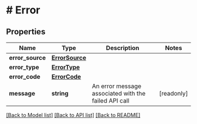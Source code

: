 # # Error

## Properties

Name | Type | Description | Notes
------------ | ------------- | ------------- | -------------
**error_source** | [**ErrorSource**](ErrorSource.md) |  | 
**error_type** | [**ErrorType**](ErrorType.md) |  | 
**error_code** | [**ErrorCode**](ErrorCode.md) |  | 
**message** | **string** | An error message associated with the failed API call | [readonly] 

[[Back to Model list]](../../README.md#documentation-for-models) [[Back to API list]](../../README.md#documentation-for-api-endpoints) [[Back to README]](../../README.md)


